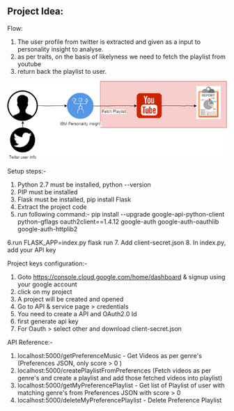 Project Idea:
--------------------------------------------------
Flow:
1. The user profile from twitter is extracted and given as a input to personality insight to analyse.
2. as per traits, on the basis of likelyness we need to fetch the playlist from youtube
3. return back the playlist to user.


![architecture](youtubeplaylistfetcher.png)

Setup steps:-
1. Python 2.7 must be installed, python --version
2. PIP must be installed
3. Flask must be installed, pip install Flask
4. Extract the project code
5. run following command:-
pip install --upgrade google-api-python-client python-gflags oauth2client==1.4.12 google-auth google-auth-oauthlib google-auth-httplib2

6.run FLASK_APP=index.py flask run
7. Add client-secret.json
8. In index.py, add your API key


Project keys configuration:-
1. Goto https://console.cloud.google.com/home/dashboard & signup using your google account
2. click on my project
4. A project will be created and opened
5. Go to API & service page > credentials
6. You need to create a API and OAuth2.0 Id
7. first generate api key
8. For Oauth > select other and download client-secret.json


API Reference:-

1. localhost:5000/getPreferenceMusic - Get Videos as per genre's (Preferences JSON, only score > 0 )
2. localhost:5000/createPlaylistFromPreferences (Fetch videos as per genre's and create a playlist and add those fetched videos into playlist)
3. localhost:5000/getMyPreferencePlaylist -  Get list of Playlist of user with matching genre's from Preferences JSON with score > 0 
4. localhost:5000/deleteMyPreferencePlaylist - Delete Preference Playlist

